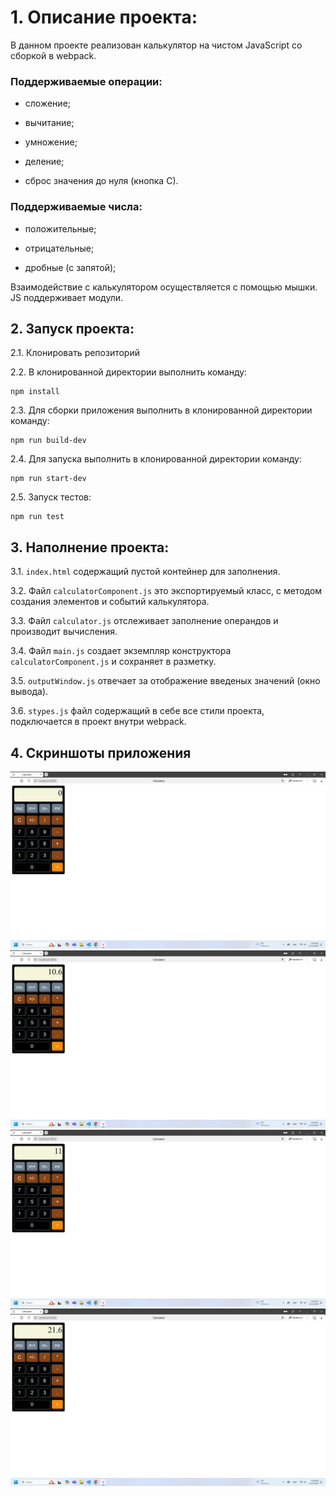 # 1. Описание проекта:

В данном проекте реализован калькулятор на чистом JavaScript со сборкой в webpack.  

### Поддерживаемые операции:  

- сложение;  

- вычитание;  

- умножение;  

- деление;  

- сброс значения до нуля (кнопка С).  


### Поддерживаемые числа:  

- положительные;  

- отрицательные;  

- дробные (с запятой);  


Взаимодействие с калькулятором осуществляется с помощью мышки.  JS поддерживает модули.  

## 2. Запуск проекта:
2.1. Клонировать репозиторий

2.2. В клонированной директории выполнить команду:    

```
npm install
```

2.3. Для сборки приложения выполнить в клонированной директории команду:    

```
npm run build-dev
```  

2.4. Для запуска выполнить в клонированной директории команду:    

```
npm run start-dev
```  

2.5. Запуск тестов:  

```
npm run test
```  

## 3. Наполнение проекта:

3.1. `index.html` содержащий пустой контейнер для заполнения.

3.2. Файл `calculatorComponent.js` это экспортируемый класс, с методом создания элементов и событий калькулятора.   

3.3. Файл `calculator.js` отслеживает заполнение операндов и производит вычисления.  

3.4. Файл `main.js` создает экземпляр конструктора `calculatorComponent.js` и сохраняет в разметку.  

3.5. `outputWindow.js` отвечает за отображение введеных значений (окно вывода).  

3.6. `stypes.js` файл содержащий в себе все стили проекта, подключается в проект внутри webpack.  

## 4. Скриншоты приложения  

![Скриншот стартовой страницы.](./src/img/screenshot/start.png)
![Скриншот первого введенного операнда и знака плюс.](./src/img/screenshot/1operand.png)
![Скриншот второго введенного операнда.](./src/img/screenshot/2operand.png)
![Скриншот результата после нажатия на знак равно.](./src/img/screenshot/the_result_of_addition.png)
